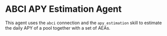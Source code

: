 # ABCI APY Estimation Agent

This agent uses the `abci` connection and the `apy_estimation` skill
to estimate the daily APY of a pool together with a set of AEAs.
